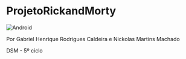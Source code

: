 # ProjetoRickandMorty

![Android]([(https://media.giphy.com/media/VMNDJtI3WH6Lu/giphy.gif)])

Por Gabriel Henrique Rodrigues Caldeira e Nickolas Martins Machado

DSM - 5º ciclo
